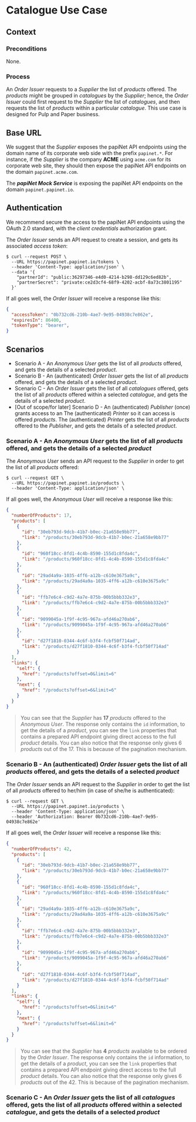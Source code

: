 # Catalogue Use Case

## Context

### Preconditions

None.

### Process

An _Order Issuer_ requests to a _Supplier_ the list of _products_ offered.
The _products_ might be grouped in _catalogues_ by the _Supplier_; hence, the _Order Issuer_ could first request to the _Supplier_ the list of _catalogues_, and then requests the list of _products_ within a particular _catalogue_.
This use case is designed for Pulp and Paper business.

## Base URL

We suggest that the _Supplier_ exposes the papiNet API endpoints using the domain name of its corporate web side with the prefix `papinet.*`. For instance, if the _Supplier_ is the company **ACME** using `acme.com` for its corporate web site, they should then expose the papiNet API endpoints on the domain `papinet.acme.com`.

The _**papiNet Mock Service**_ is exposing the papiNet API endpoints on the domain `papinet.papinet.io`.

## Authentication

We recommend secure the access to the papiNet API endpoints using the OAuth 2.0 standard, with the _client credentials_ authorization grant.

The _Order Issuer_ sends an API request to create a session, and gets its associated _access token_:

```text
$ curl --request POST \
  --URL https://papinet.papinet.io/tokens \
  --header 'Content-Type: application/json' \
  --data '{
    "partnerId": "public:36297346-e4d0-4214-b298-dd129c6ed82b",
    "partnerSecret": "private:ce2d3cf4-68f9-4202-acbf-8a73c3801195"
  }'
```

If all goes well, the _Order Issuer_ will receive a response like this:

```json
{ 
  "accessToken": "0b732cd6-210b-4ae7-9e95-04938c7e862e",
  "expiresIn": 86400, 
  "tokenType": "bearer", 
}
```

## Scenarios

* Scenario A - An _Anonymous User_ gets the list of all _products_ offered, and gets the details of a selected _product_.
* Scenario B - An (authenticated) _Order Issuer_ gets the list of all _products_ offered, and gets the details of a selected _product_.
* Scenario C - An _Order Issuer_ gets the list of all _catalogues_ offered, gets the list of all _products_ offered within a selected _catalogue_, and gets the details of a selected _product_.
* [Out of scope/for later] Scenario D - An (authenticated) _Publisher_ (once) grants access to an The (authenticated) _Printer_ so it can access is offered _products_. The (authenticated) _Printer_ gets the list of all _products_ offered to the  _Publisher_, and gets the details of a selected _product_.

### Scenario A - An _Anonymous User_ gets the list of all _products_ offered, and gets the details of a selected _product_

The _Anonymous User_ sends an API request to the _Supplier_ in order to get the list of all _products_ offered:

```text
$ curl --request GET \
  --URL https://papinet.papinet.io/products \
  --header 'Content-Type: application/json' \
```

If all goes well, the _Anonymous User_ will receive a response like this:

```json
{
  "numberOfProducts": 17,
  "products": [
    {
      "id": "30eb793d-9dcb-41b7-b0ec-21a658e9bb77",
      "link": "/products/30eb793d-9dcb-41b7-b0ec-21a658e9bb77"
    },
    {
      "id": "960f18cc-8fd1-4c4b-8590-155d1c8fda4c",
      "link": "/products/960f18cc-8fd1-4c4b-8590-155d1c8fda4c"
    },
    {
      "id": "29ad4a9a-1035-4ff6-a12b-c610e3675a9c",
      "link": "/products/29ad4a9a-1035-4ff6-a12b-c610e3675a9c"
    },
    {
      "id": "ffb7e6c4-c9d2-4a7e-875b-00b5bbb332e3",
      "link": "/products/ffb7e6c4-c9d2-4a7e-875b-00b5bbb332e3"
    },
    {
      "id": "9099045a-1f9f-4c95-967a-afd46a270ab6",
      "link": "/products/9099045a-1f9f-4c95-967a-afd46a270ab6"
    },
    {
      "id": "d27f1810-0344-4c6f-b3f4-fcbf50f714ad",
      "link": "/products/d27f1810-0344-4c6f-b3f4-fcbf50f714ad"
    }
  ],
  "links": {
    "self": {
      "href": "/products?offset=0&limit=6"
    },
    "next": {
      "href": "/products?offset=6&limit=6"
    }
  }
}
```

> You can see that the _Supplier_ has **17** _products_ offered to the _Anonymous User_. The response only contains the `id` information, to get the details of a _product_, you can see the `link` properties that contains a prepared API endpoint giving direct access to the full _product_ details. You can also notice that the response only gives 6 _products_ out of the 17. This is because of the pagination mechanism.

### Scenario B - An (authenticated) _Order Issuer_ gets the list of all _products_ offered, and gets the details of a selected _product_

The _Order Issuer_ sends an API request to the _Supplier_ in order to get the list of all _products_ offered to her/him (in case of she/he is authenticated):

```text
$ curl --request GET \
  --URL https://papinet.papinet.io/products \
  --header 'Content-Type: application/json' \
  --header 'Authorization: Bearer 0b732cd6-210b-4ae7-9e95-04938c7e862e'
```

If all goes well, the _Order Issuer_ will receive a response like this:

```json
{
  "numberOfProducts": 42,
  "products": [
    {
      "id": "30eb793d-9dcb-41b7-b0ec-21a658e9bb77",
      "link": "/products/30eb793d-9dcb-41b7-b0ec-21a658e9bb77"
    },
    {
      "id": "960f18cc-8fd1-4c4b-8590-155d1c8fda4c",
      "link": "/products/960f18cc-8fd1-4c4b-8590-155d1c8fda4c"
    },
    {
      "id": "29ad4a9a-1035-4ff6-a12b-c610e3675a9c",
      "link": "/products/29ad4a9a-1035-4ff6-a12b-c610e3675a9c"
    },
    {
      "id": "ffb7e6c4-c9d2-4a7e-875b-00b5bbb332e3",
      "link": "/products/ffb7e6c4-c9d2-4a7e-875b-00b5bbb332e3"
    },
    {
      "id": "9099045a-1f9f-4c95-967a-afd46a270ab6",
      "link": "/products/9099045a-1f9f-4c95-967a-afd46a270ab6"
    },
    {
      "id": "d27f1810-0344-4c6f-b3f4-fcbf50f714ad",
      "link": "/products/d27f1810-0344-4c6f-b3f4-fcbf50f714ad"
    }
  ],
  "links": {
    "self": {
      "href": "/products?offset=0&limit=6"
    },
    "next": {
      "href": "/products?offset=6&limit=6"
    }
  }
}
```

> You can see that the _Supplier_ has **4** _products_ available to be ordered by the _Order Issuer_. The response only contains the `id` information, to get the details of a _product_, you can see the `link` properties that contains a prepared API endpoint giving direct access to the full _product_ details. You can also notice that the response only gives 6 _products_ out of the 42. This is because of the pagination mechanism.

### Scenario C - An _Order Issuer_ gets the list of all _catalogues_ offered, gets the list of all _products_ offered within a selected _catalogue_, and gets the details of a selected _product_
